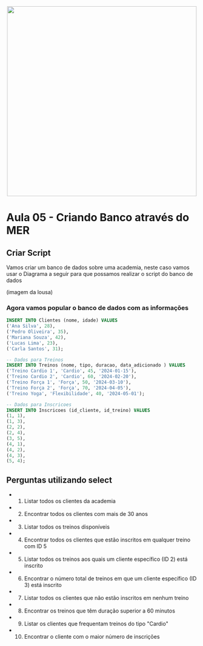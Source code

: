 
<div align = "center">
<img src ="bd.gif" width="500"/>
</div>

# Aula 05 - Criando Banco através do MER

## Criar Script

Vamos criar um banco de dados sobre uma academia, neste caso vamos usar o Diagrama a seguir para que possamos realizar o script do banco de dados

(imagem da lousa)

### Agora vamos popular o banco de dados com as informações

```sql
INSERT INTO Clientes (nome, idade) VALUES
('Ana Silva', 28),
('Pedro Oliveira', 35),
('Mariana Souza', 42),
('Lucas Lima', 23),
('Carla Santos', 31);

-- Dados para Treinos
INSERT INTO Treinos (nome, tipo, duracao, data_adicionado ) VALUES
('Treino Cardio 1', 'Cardio', 45, '2024-01-15'),
('Treino Cardio 2', 'Cardio', 60, '2024-02-20'),
('Treino Força 1', 'Força', 50, '2024-03-10'),
('Treino Força 2', 'Força', 70, '2024-04-05'),
('Treino Yoga', 'Flexibilidade', 40, '2024-05-01');

-- Dados para Inscricoes
INSERT INTO Inscricoes (id_cliente, id_treino) VALUES
(1, 1),
(1, 3),
(2, 2),
(2, 4),
(3, 5),
(4, 1),
(4, 2),
(4, 3),
(5, 4);
```

## Perguntas utilizando select

- 1. Listar todos os clientes da academia

- 2. Encontrar todos os clientes com mais de 30 anos

- 3. Listar todos os treinos disponíveis

- 4. Encontrar todos os clientes que estão inscritos em qualquer treino com ID 5

- 5. Listar todos os treinos aos quais um cliente específico (ID 2) está inscrito

- 6. Encontrar o número total de treinos em que um cliente específico (ID 3) está inscrito

- 7. Listar todos os clientes que não estão inscritos em nenhum treino

- 8. Encontrar os treinos que têm duração superior a 60 minutos

- 9. Listar os clientes que frequentam treinos do tipo "Cardio"

- 10. Encontrar o cliente com o maior número de inscrições
